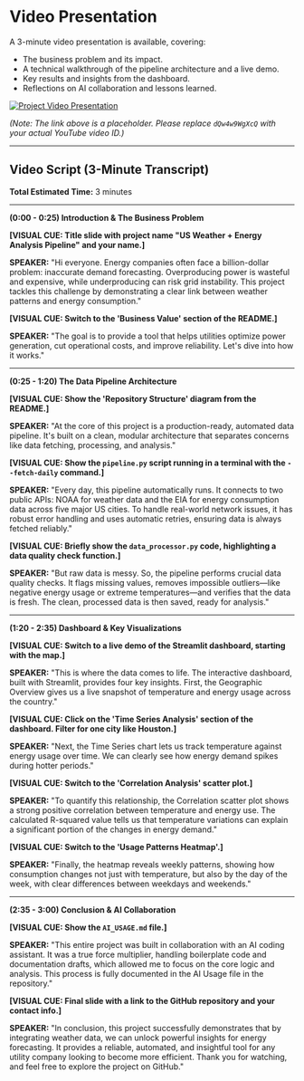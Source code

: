 # Video Presentation

A 3-minute video presentation is available, covering:
* The business problem and its impact.
* A technical walkthrough of the pipeline architecture and a live demo.
* Key results and insights from the dashboard.
* Reflections on AI collaboration and lessons learned.

[![Project Video Presentation](http://img.youtube.com/vi/dQw4w9WgXcQ/0.jpg)](http://www.youtube.com/watch?v=dQw4w9WgXcQ "Project Video Presentation")

*(Note: The link above is a placeholder. Please replace `dQw4w9WgXcQ` with your actual YouTube video ID.)*

---

## Video Script (3-Minute Transcript)

**Total Estimated Time:** 3 minutes

---

**(0:00 - 0:25) Introduction & The Business Problem**

**[VISUAL CUE: Title slide with project name "US Weather + Energy Analysis Pipeline" and your name.]**

**SPEAKER:** "Hi everyone. Energy companies often face a billion-dollar problem: inaccurate demand forecasting. Overproducing power is wasteful and expensive, while underproducing can risk grid instability. This project tackles this challenge by demonstrating a clear link between weather patterns and energy consumption."

**[VISUAL CUE: Switch to the 'Business Value' section of the README.]**

**SPEAKER:** "The goal is to provide a tool that helps utilities optimize power generation, cut operational costs, and improve reliability. Let's dive into how it works."

---

**(0:25 - 1:20) The Data Pipeline Architecture**

**[VISUAL CUE: Show the 'Repository Structure' diagram from the README.]**

**SPEAKER:** "At the core of this project is a production-ready, automated data pipeline. It's built on a clean, modular architecture that separates concerns like data fetching, processing, and analysis."

**[VISUAL CUE: Show the `pipeline.py` script running in a terminal with the `--fetch-daily` command.]**

**SPEAKER:** "Every day, this pipeline automatically runs. It connects to two public APIs: NOAA for weather data and the EIA for energy consumption data across five major US cities. To handle real-world network issues, it has robust error handling and uses automatic retries, ensuring data is always fetched reliably."

**[VISUAL CUE: Briefly show the `data_processor.py` code, highlighting a data quality check function.]**

**SPEAKER:** "But raw data is messy. So, the pipeline performs crucial data quality checks. It flags missing values, removes impossible outliers—like negative energy usage or extreme temperatures—and verifies that the data is fresh. The clean, processed data is then saved, ready for analysis."

---

**(1:20 - 2:35) Dashboard & Key Visualizations**

**[VISUAL CUE: Switch to a live demo of the Streamlit dashboard, starting with the map.]**

**SPEAKER:** "This is where the data comes to life. The interactive dashboard, built with Streamlit, provides four key insights. First, the Geographic Overview gives us a live snapshot of temperature and energy usage across the country."

**[VISUAL CUE: Click on the 'Time Series Analysis' section of the dashboard. Filter for one city like Houston.]**

**SPEAKER:** "Next, the Time Series chart lets us track temperature against energy usage over time. We can clearly see how energy demand spikes during hotter periods."

**[VISUAL CUE: Switch to the 'Correlation Analysis' scatter plot.]**

**SPEAKER:** "To quantify this relationship, the Correlation scatter plot shows a strong positive correlation between temperature and energy use. The calculated R-squared value tells us that temperature variations can explain a significant portion of the changes in energy demand."

**[VISUAL CUE: Switch to the 'Usage Patterns Heatmap'.]**

**SPEAKER:** "Finally, the heatmap reveals weekly patterns, showing how consumption changes not just with temperature, but also by the day of the week, with clear differences between weekdays and weekends."

---

**(2:35 - 3:00) Conclusion & AI Collaboration**

**[VISUAL CUE: Show the `AI_USAGE.md` file.]**

**SPEAKER:** "This entire project was built in collaboration with an AI coding assistant. It was a true force multiplier, handling boilerplate code and documentation drafts, which allowed me to focus on the core logic and analysis. This process is fully documented in the AI Usage file in the repository."

**[VISUAL CUE: Final slide with a link to the GitHub repository and your contact info.]**

**SPEAKER:** "In conclusion, this project successfully demonstrates that by integrating weather data, we can unlock powerful insights for energy forecasting. It provides a reliable, automated, and insightful tool for any utility company looking to become more efficient. Thank you for watching, and feel free to explore the project on GitHub."

